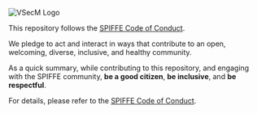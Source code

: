 ![VSecM Logo](https://vsecm.com/vsecm.png)

This repository follows the [SPIFFE Code of Conduct][coc].

We pledge to act and interact in ways that contribute to an open, welcoming,
diverse, inclusive, and healthy community.

[coc]: https://github.com/spiffe/spiffe/blob/main/CODE-OF-CONDUCT.md

As a quick summary, while contributing to this repository, and engaging with
the SPIFFE community, **be a good citizen**, **be inclusive**, and 
**be respectful**. 

For details, please refer to the [SPIFFE Code of Conduct][coc].